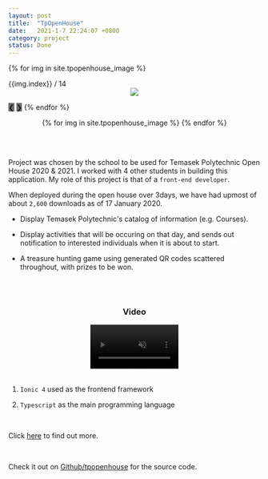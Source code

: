 ```yaml
---
layout: post
title:  "TpOpenHouse"
date:   2021-1-7 22:24:07 +0800
category: project
status: Done
---
```



<div class="slideshow-container">

 {% for img in site.tpopenhouse_image %}
  <div class="mySlides fade">
    <div class="numbertext">{{img.index}} / 14</div>
    <div style="width: 100%; text-align: center;">
      <img src="/assets/tpopenhouse/{{img.img_name}}" style="width: {{img.width}}">
    </div>
  </div>

  <a style="background-color: #717171;" class="prev" onclick="plusSlides(-1)">❮</a>
  <a style="background-color: #717171;" class="next" onclick="plusSlides(1)">❯</a>
 {% endfor %}
</div>

<div style="text-align:center">
  {% for img in site.tpopenhouse_image %}
    <span class="dot" onclick="currentSlide({{img.index}})"></span> 
  {% endfor %}
</div>

<br><br>

Project was chosen by the school to be used for Temasek Polytechnic Open House 2020 & 2021. I worked with 4 other students in building this application. My role of this project is that of a `front-end developer`. 

When deployed during the open house over 3days, we have had upmost of about `2,600` downloads as of 17 January 2020.

- Display Temasek Polytechnic's catalog of information (e.g. Courses).

- Display activities that will be occuring on that day, and sends out notification to interested individuals when it is about to start.

- A treasure hunting game using generated QR codes scattered throughout, with prizes to be won.

<br><br>

<div class="video-container">
  <h3 style="text-align: center;">Video</h3>
  <div style="width: 100%; text-align: center;">
    <video muted src="https://user-images.githubusercontent.com/58838335/182028546-c206b259-b30a-46b7-856c-457d55f7f1cc.mp4" controls="controls" style="width: 35%;"></video>
  </div>
</div>




<br>

1. `Ionic 4` used as the frontend framework

1. `Typescript` as the main programming language 

<br>

Click [here][onedrive] to find out more.

<br>

Check it out on [Github/tpopenhouse][github] for the source code.

[github]: https://github.com/LamJingJie/tpopenhouse2020
[onedrive]: https://onedrive.live.com/?authkey=%21AC0WT3OM1B15q1M&cid=DF6D60F58A42CCCF&id=DF6D60F58A42CCCF%21111701&parId=DF6D60F58A42CCCF%21111407&o=OneUp


<link rel="stylesheet" type="text/css" href="/exproject-portfolio/style/tpopenhouse/tpopenhouse.css">
<script src="/exproject-portfolio/style/tpopenhouse/tpopenhouse.js"></script>